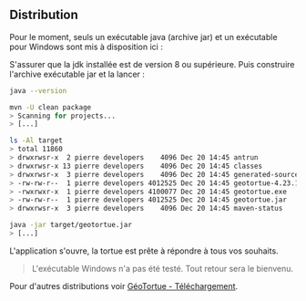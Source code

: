 ## Distribution

Pour le moment, seuls un exécutable java (archive jar) et un exécutable pour Windows sont mis à disposition ici :

S'assurer que la jdk installée est de version 8 ou supérieure.
Puis construire l'archive exécutable jar et la lancer :

``` bash
java --version

mvn -U clean package
> Scanning for projects...
> [...]

ls -Al target
> total 11860
> drwxrwsr-x  2 pierre developers    4096 Dec 20 14:45 antrun
> drwxrwsr-x 13 pierre developers    4096 Dec 20 14:45 classes
> drwxrwsr-x  3 pierre developers    4096 Dec 20 14:45 generated-sources
> -rw-rw-r--  1 pierre developers 4012525 Dec 20 14:45 geotortue-4.23.12.20.jar
> -rwxrwxr-x  1 pierre developers 4100077 Dec 20 14:45 geotortue.exe
> -rw-rw-r--  1 pierre developers 4012525 Dec 20 14:45 geotortue.jar
> drwxrwsr-x  3 pierre developers    4096 Dec 20 14:45 maven-status

java -jar target/geotortue.jar
> [...]

```

L'application s'ouvre, la tortue est prête à répondre à tous vos souhaits.

> L'exécutable Windows n'a pas été testé. Tout retour sera le bienvenu.

Pour d'autres distributions voir [GéoTortue - Téléchargement](http://geotortue.free.fr/index.php?page=telechargement).

